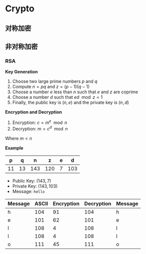 # Crypto

## 对称加密

## 非对称加密

### RSA

**Key Generation**

1. Choose two large prime numbers $p$ and $q$
2. Compute $n = pq$ and $z = (p - 1)(q - 1)$
3. Choose a number $e$ less than $n$ such that $e$ and $z$ are coprime
4. Choose a number $d$ such that $ed \mod z = 1$
5. Finally, the public key is $(n, e)$ and the private key is $(n, d)$

**Encryption and Decryption**

1. Encryption: $c = m^e \mod n$
2. Decryption: $m = c^d \mod n$

Where $m < n$

**Example**

| p   | q   | n   | z   | e   | d   |
| --- | --- | --- | --- | --- | --- |
| 11  | 13  | 143 | 120 | 7   | 103 |

- Public Key: $(143, 7)$
- Private Key: $(143, 103)$
- Message: `hello`

| Message | ASCII | Encryption | Decryption | Message |
| ------- | ----- | ---------- | ---------- | ------- |
| h       | 104   | 91         | 104        | h       |
| e       | 101   | 62         | 101        | e       |
| l       | 108   | 4          | 108        | l       |
| l       | 108   | 4          | 108        | l       |
| o       | 111   | 45         | 111        | o       |
